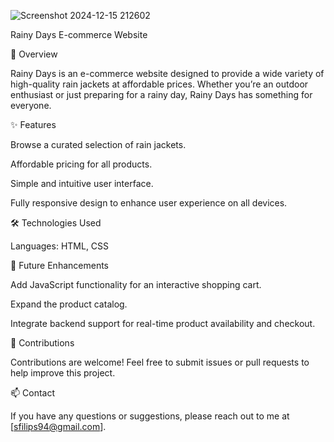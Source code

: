
![Screenshot 2024-12-15 212602](https://github.com/user-attachments/assets/a2820fe2-09e5-4052-9b25-8c332de57a7a)


Rainy Days E-commerce Website

🌟 Overview

Rainy Days is an e-commerce website designed to provide a wide variety of high-quality rain jackets at affordable prices. Whether you’re an outdoor enthusiast or just preparing for a rainy day, Rainy Days has something for everyone.

✨ Features

Browse a curated selection of rain jackets.

Affordable pricing for all products.

Simple and intuitive user interface.

Fully responsive design to enhance user experience on all devices.

🛠️ Technologies Used

Languages: HTML, CSS


📌 Future Enhancements

Add JavaScript functionality for an interactive shopping cart.

Expand the product catalog.

Integrate backend support for real-time product availability and checkout.

🙌 Contributions

Contributions are welcome! Feel free to submit issues or pull requests to help improve this project.

📫 Contact

If you have any questions or suggestions, please reach out to me at [sfilips94@gmail.com].
